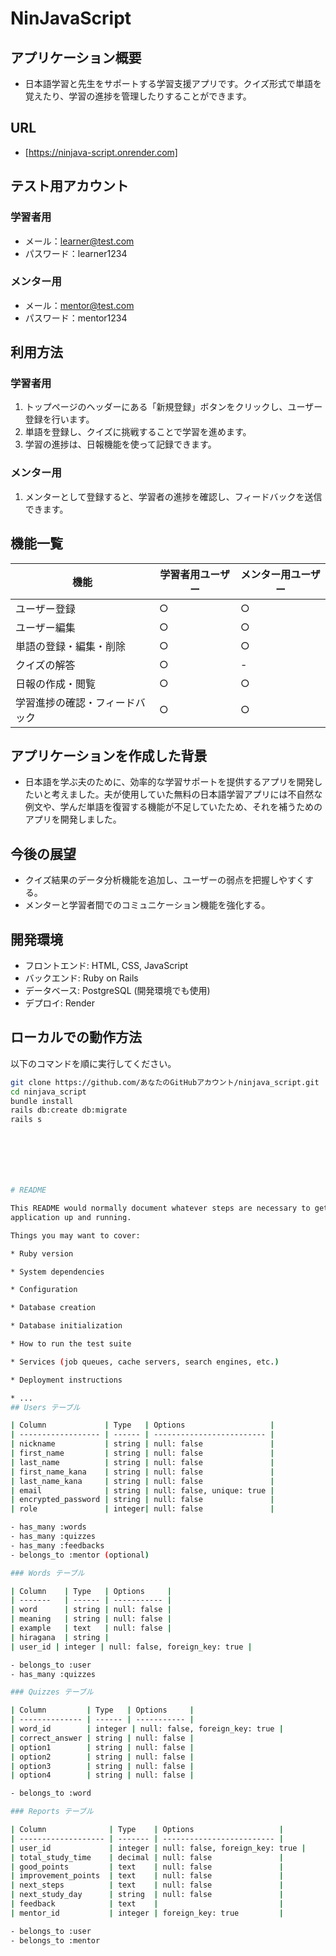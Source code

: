 # NinJavaScript

## アプリケーション概要
- 日本語学習と先生をサポートする学習支援アプリです。クイズ形式で単語を覚えたり、学習の進捗を管理したりすることができます。

## URL
- [https://ninjava-script.onrender.com]

## テスト用アカウント
### 学習者用
- メール：learner@test.com
- パスワード：learner1234

### メンター用
- メール：mentor@test.com
- パスワード：mentor1234

## 利用方法
### 学習者用
1. トップページのヘッダーにある「新規登録」ボタンをクリックし、ユーザー登録を行います。
2. 単語を登録し、クイズに挑戦することで学習を進めます。
3. 学習の進捗は、日報機能を使って記録できます。

### メンター用
1. メンターとして登録すると、学習者の進捗を確認し、フィードバックを送信できます。

## 機能一覧
| 機能                       | 学習者用ユーザー | メンター用ユーザー | 
|----------------------------|-----------------|------------------|
| ユーザー登録                | ○               | ○                |
| ユーザー編集                | ○               | ○                |
| 単語の登録・編集・削除      | ○               | ○                |
| クイズの解答               | ○               | -                |
| 日報の作成・閲覧           | ○               | ○                |
| 学習進捗の確認・フィードバック | ○               | ○                |

## アプリケーションを作成した背景
- 日本語を学ぶ夫のために、効率的な学習サポートを提供するアプリを開発したいと考えました。夫が使用していた無料の日本語学習アプリには不自然な例文や、学んだ単語を復習する機能が不足していたため、それを補うためのアプリを開発しました。

## 今後の展望
- クイズ結果のデータ分析機能を追加し、ユーザーの弱点を把握しやすくする。
- メンターと学習者間でのコミュニケーション機能を強化する。

## 開発環境
- フロントエンド: HTML, CSS, JavaScript
- バックエンド: Ruby on Rails
- データベース: PostgreSQL (開発環境でも使用)
- デプロイ: Render

## ローカルでの動作方法
以下のコマンドを順に実行してください。

```bash
git clone https://github.com/あなたのGitHubアカウント/ninjava_script.git
cd ninjava_script
bundle install
rails db:create db:migrate
rails s







# README

This README would normally document whatever steps are necessary to get the
application up and running.

Things you may want to cover:

* Ruby version

* System dependencies

* Configuration

* Database creation

* Database initialization

* How to run the test suite

* Services (job queues, cache servers, search engines, etc.)

* Deployment instructions

* ...
## Users テーブル

| Column             | Type   | Options                   |
| ------------------ | ------ | ------------------------- |
| nickname           | string | null: false               |
| first_name         | string | null: false               |
| last_name          | string | null: false               |
| first_name_kana    | string | null: false               |
| last_name_kana     | string | null: false               |
| email              | string | null: false, unique: true |
| encrypted_password | string | null: false               |
| role               | integer| null: false               |

- has_many :words
- has_many :quizzes
- has_many :feedbacks
- belongs_to :mentor (optional)

### Words テーブル

| Column    | Type   | Options     |
| -------   | ------ | ----------- |
| word      | string | null: false |
| meaning   | string | null: false |
| example   | text   | null: false |
| hiragana  | string |
| user_id | integer | null: false, foreign_key: true |

- belongs_to :user
- has_many :quizzes

### Quizzes テーブル

| Column         | Type   | Options     |
| -------------- | ------ | ----------- |
| word_id        | integer | null: false, foreign_key: true |
| correct_answer | string | null: false |
| option1        | string | null: false |
| option2        | string | null: false |
| option3        | string | null: false |
| option4        | string | null: false |

- belongs_to :word

### Reports テーブル

| Column              | Type    | Options                   |
| ------------------- | ------- | ------------------------- |
| user_id             | integer | null: false, foreign_key: true |
| total_study_time    | decimal | null: false               |
| good_points         | text    | null: false               |
| improvement_points  | text    | null: false               |
| next_steps          | text    | null: false               |
| next_study_day      | string  | null: false               |
| feedback            | text    |                           |
| mentor_id           | integer | foreign_key: true         |

- belongs_to :user
- belongs_to :mentor

